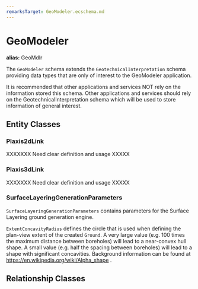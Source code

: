```yaml
---
remarksTarget: GeoModeler.ecschema.md
---
```


# GeoModeler

**alias:** GeoMdlr

The `GeoModeler` schema extends the `GeotechnicalInterpretation` schema providing data types that are only of interest to the GeoModeler application.

It is recommended that other applications and services NOT rely on the information stored this schema. Other applications and services
should rely on the GeotechnicalInterpretation schema which will be used to store information of general interest.

## Entity Classes

### Plaxis2dLink

XXXXXXX Need clear definition and usage XXXXX

### Plaxis3dLink

XXXXXXX Need clear definition and usage XXXXX

### SurfaceLayeringGenerationParameters

`SurfaceLayeringGenerationParameters` contains parameters for the Surface Layering ground generation engine.

`ExtentConcavityRadius` defines the circle that is used when defining the plan-view extent of the created `Ground`.
A very large value (e.g. 100 times the maximum distance between boreholes) will lead to a near-convex hull shape.
A small value (e.g. half the spacing between boreholes) will lead to a shape with significant concavities.
Background information can be found at https://en.wikipedia.org/wiki/Alpha_shape .

## Relationship Classes

